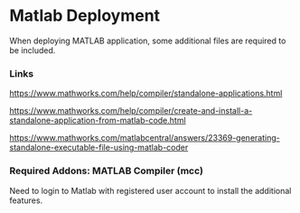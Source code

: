 # Matlab Deployment

When deploying MATLAB application, some additional files are required to
be included.

### Links

https://www.mathworks.com/help/compiler/standalone-applications.html

https://www.mathworks.com/help/compiler/create-and-install-a-standalone-application-from-matlab-code.html

https://www.mathworks.com/matlabcentral/answers/23369-generating-standalone-executable-file-using-matlab-coder


### Required Addons: MATLAB Compiler (mcc)

Need to login to Matlab with registered user account
to install the additional features.


